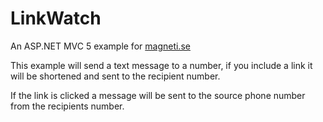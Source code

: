 LinkWatch
=========

An ASP.NET MVC 5 example for [magneti.se](https://magneti.se)

This example will send a text message to a number, if you include a link it will be shortened and sent to the recipient number.

If the link is clicked a message will be sent to the source phone number from the recipients number.